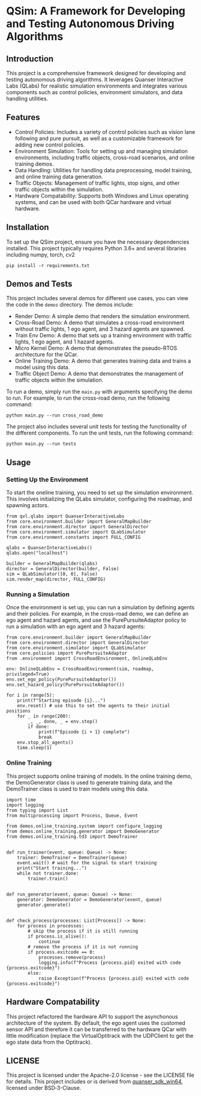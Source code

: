 # QSim: A Framework for Developing and Testing Autonomous Driving Algorithms
## Introduction
This project is a comprehensive framework designed for developing and testing autonomous driving algorithms. It leverages Quanser Interactive Labs (QLabs) for realistic simulation environments and integrates various components such as control policies, environment simulators, and data handling utilities.
## Features
- Control Policies: Includes a variety of control policies such as vision lane following and pure pursuit, as well as a customizable framework for adding new control policies.
- Environment Simulation: Tools for setting up and managing simulation environments, including traffic objects, cross-road scenarios, and online training demos.
- Data Handling: Utilities for handling data preprocessing, model training, and online training data generation.
- Traffic Objects: Management of traffic lights, stop signs, and other traffic objects within the simulation.
- Hardware Compatability: Supports both Windows and Linux operating systems, and can be used with both QCar hardware and virtual hardware.
## Installation
To set up the QSim project, ensure you have the necessary dependencies installed. This project typically requires Python 3.6+ and several libraries including numpy, torch, cv2
```
pip install -r requirements.txt
```
## Demos and Tests
This project includes several demos for different use cases, you can view the code in the `demos` directory. The demos include:
- Render Demo: A simple demo that renders the simulation environment.
- Cross-Road Demo: A demo that simulates a cross-road environment without traffic lights, 1 ego agent, and 3 hazard agents are spawned.
- Train Env Demo: A demo that sets up a training environment with traffic lights, 1 ego agent, and 1 hazard agents.
- Micro Kernel Demo: A demo that demonstrates the pseudo-RTOS architecture for the QCar.
- Online Training Demo: A demo that generates training data and trains a model using this data.
- Traffic Object Demo: A demo that demonstrates the management of traffic objects within the simulation.<br>

To run a demo, simply run the `main.py` with arguments specifying the demo to run. For example, to run the cross-road demo, run the following command:
```
python main.py --run cross_road_demo
```
The project also includes several unit tests for testing the functionality of the different components. To run the unit tests, run the following command:
```
python main.py --run tests
```
## Usage
### Setting Up the Environment
To start the oneline training, you need to set up the simulation environment. This involves initializing the QLabs simulator, configuring the roadmap, and spawning actors.
```
from qvl.qlabs import QuanserInteractiveLabs
from core.environment.builder import GeneralMapBuilder
from core.environment.director import GeneralDirector
from core.environment.simulator import QLabSimulator
from core.environment.constants import FULL_CONFIG

qlabs = QuanserInteractiveLabs()
qlabs.open("localhost")

builder = GeneralMapBuilder(qlabs)
director = GeneralDirector(builder, False)
sim = QLabSimulator([0, 0], False)
sim.render_map(director, FULL_CONFIG)
```
### Running a Simulation
Once the environment is set up, you can run a simulation by defining agents and their policies. For example, in the cross-road demo, we can define an ego agent and hazard agents, and use the PurePursuiteAdaptor policy to run a simulation with an ego agent and 3 hazard agents:
```
from core.environment.builder import GeneralMapBuilder
from core.environment.director import GeneralDirector
from core.environment.simulator import QLabSimulator
from core.policies import PurePursuiteAdaptor
from .environment import CrossRoadEnvironment, OnlineQLabEnv

env: OnlineQLabEnv = CrossRoadEnvironment(sim, roadmap, privileged=True)
env.set_ego_policy(PurePursuiteAdaptor())
env.set_hazard_policy(PurePursuiteAdaptor())

for i in range(5):
    print(f"Starting episode {i}...")
    env.reset() # use this to set the agents to their initial positions
    for _ in range(200):
        _, _, done, _ = env.step()
        if done:
            print(f"Episode {i + 1} complete")
            break
    env.stop_all_agents()
    time.sleep(1)
```
### Online Training
This project supports online training of models. In the online training demo, the DemoGenerator class is used to generate training data, and the DemoTrainer class is used to train models using this data.
```
import time
import logging
from typing import List
from multiprocessing import Process, Queue, Event

from demos.online_training.system import configure_logging
from demos.online_training.generator import DemoGenerator
from demos.online_training.td3 import DemoTrainer


def run_trainer(event, queue: Queue) -> None:
    trainer: DemoTrainer = DemoTrainer(queue)
    event.wait() # wait for the signal to start training
    print("Start training...")
    while not trainer.done:
        trainer.train()


def run_generator(event, queue: Queue) -> None:
    generator: DemoGenerator = DemoGenerator(event, queue)
    generator.generate()


def check_process(processes: List[Process]) -> None:
    for process in processes:
        # skip the process if it is still running
        if process.is_alive():
            continue
        # remove the process if it is not running
        if process.exitcode == 0:
            processes.remove(process)
            logging.info(f"Process {process.pid} exited with code {process.exitcode}")
        else:
            raise Exception(f"Process {process.pid} exited with code {process.exitcode}")
```
## Hardware Compatability
This project refactored the hardware API to support the asynchonous architecture of the system. By default, the ego agent uses the customed sensor API and therefore it can be transferred to the hardware QCar with little modification (replace the VirtualOptitrack with the UDPClient to get the ego state data from the Optitrack).
## LICENSE
This project is licensed under the Apache-2.0 license - see the LICENSE file for details.
This project includes or is derived from [quanser_sdk_win64](https://github.com/quanser/quanser_sdk_win64), licensed under BSD‑3-Clause.
